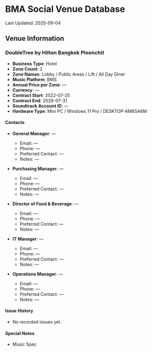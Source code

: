 # BMA Social Venue Database

Last Updated: 2025-09-04

## Venue Information

### DoubleTree by Hilton Bangkok Ploenchit
- **Business Type**: Hotel
- **Zone Count**: 2
- **Zone Names**: Lobby / Public Areas / Lift / All Day Diner
- **Music Platform**: BMS
- **Annual Price per Zone**: —
- **Currency**: —
- **Contract Start**: 2022-07-25
- **Contract End**: 2026-07-31
- **Soundtrack Account ID**: —
- **Hardware Type**: Mini PC / Windows 11 Pro / DESKTOP-AM8SA6M

#### Contacts
- **General Manager**: —
  - Email: —
  - Phone: —
  - Preferred Contact: —
  - Notes: —

- **Purchasing Manager**: —
  - Email: —
  - Phone: —
  - Preferred Contact: —
  - Notes: —

- **Director of Food & Beverage**: —
  - Email: —
  - Phone: —
  - Preferred Contact: —
  - Notes: —

- **IT Manager**: —
  - Email: —
  - Phone: —
  - Preferred Contact: —
  - Notes: —

- **Operations Manager**: —
  - Email: —
  - Phone: —
  - Preferred Contact: —
  - Notes: —

#### Issue History
- No recorded issues yet.

#### Special Notes
- Music Spec
